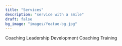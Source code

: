 ```yaml
---
title: "Services"
description: "service with a smile"
draft: false
bg_image: "images/featue-bg.jpg"
---
```

Coaching
Leadership Development
Coaching Training
